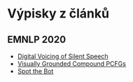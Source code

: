 # Výpisky z článků

## EMNLP 2020

- [Digital Voicing of Silent Speech](emnlp2020/digital-voicing.md)
- [Visually Grounded Compound PCFGs](emnlp2020/visually-grounded.md)
- [Spot the Bot](emnlp2020/spot-the-bot.md)
